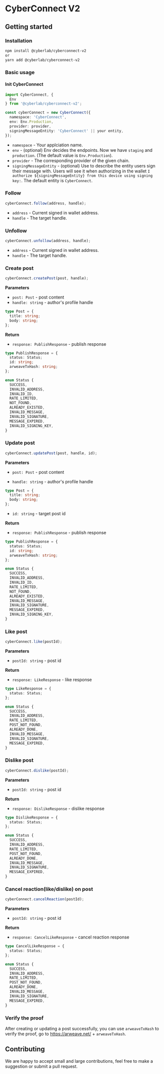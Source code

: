 # CyberConnect V2

## Getting started

### Installation

```sh
npm install @cyberlab/cyberconnect-v2
or
yarn add @cyberlab/cyberconnect-v2
```

### Basic usage

#### Init CyberConnect

```ts
import CyberConnect, {
  Env
} from '@cyberlab/cyberconnect-v2';

const cyberConnect = new CyberConnect({
  namespace: 'CyberConnect',
  env: Env.Production,
  provider: provider,
  signingMessageEntity: 'CyberConnect' || your entity,
});
```

- `namespace` - Your applciation name.
- `env` - (optional) Env decides the endpoints. Now we have `staging` and `production`. (The default value is `Env.Production`).
- `provider` - The corresponding provider of the given chain.
- `signingMessageEntity` - (optional) Use to describe the entity users sign their message with. Users will see it when authorizing in the wallet `I authorize ${signingMessageEntity} from this device using signing key:`. The default entity is `CyberConnect`.

### Follow

```ts
cyberConnect.follow(address, handle);
```

- `address` - Current signed in wallet address.
- `handle` - The target handle.

### Unfollow

```ts
cyberConnect.unfollow(address, handle);
```

- `address` - Current signed in wallet address.
- `handle` - The target handle.

### Create post

```ts
cyberConnect.createPost(post, handle);
```

**Parameters**

- `post: Post` - post content
- `handle: string` - author's profile handle

```ts
type Post = {
  title: string;
  body: string;
};
```

**Return**

- `response: PublishResponse` - publish response

```ts
type PublishResponse = {
  status: Status;
  id: string;
  arweaveTxHash: string;
};

enum Status {
  SUCCESS,
  INVALID_ADDRESS,
  INVALID_ID,
  RATE_LIMITED,
  NOT_FOUND,
  ALREADY_EXISTED,
  INVALID_MESSAGE,
  INVALID_SIGNATURE,
  MESSAGE_EXPIRED,
  INVALID_SIGNING_KEY,
}
```

### Update post

```ts
cyberConnect.updatePost(post, handle, id);
```

**Parameters**

- `post: Post` - post content

- `handle: string` - author's profile handle

```ts
type Post = {
  title: string;
  body: string;
};
```

- `id: string` - target post id

**Return**

- `response: PublishResponse` - publish response

```ts
type PublishResponse = {
  status: Status;
  id: string;
  arweaveTxHash: string;
};

enum Status {
  SUCCESS,
  INVALID_ADDRESS,
  INVALID_ID,
  RATE_LIMITED,
  NOT_FOUND,
  ALREADY_EXISTED,
  INVALID_MESSAGE,
  INVALID_SIGNATURE,
  MESSAGE_EXPIRED,
  INVALID_SIGNING_KEY,
}
```

### Like post

```ts
cyberConnect.like(postId);
```

**Parameters**

- `postId: string` - post id

**Return**

- `response: LikeResponse` - like response

```ts
type LikeResponse = {
  status: Status;
};

enum Status {
  SUCCESS,
  INVALID_ADDRESS,
  RATE_LIMITED,
  POST_NOT_FOUND,
  ALREADY_DONE,
  INVALID_MESSAGE,
  INVALID_SIGNATURE,
  MESSAGE_EXPIRED,
}
```

### Dislike post

```ts
cyberConnect.dislike(postId);
```

**Parameters**

- `postId: string` - post id

**Return**

- `response: DislikeResponse` - dislike response

```ts
type DislikeResponse = {
  status: Status;
};

enum Status {
  SUCCESS,
  INVALID_ADDRESS,
  RATE_LIMITED,
  POST_NOT_FOUND,
  ALREADY_DONE,
  INVALID_MESSAGE,
  INVALID_SIGNATURE,
  MESSAGE_EXPIRED,
}
```

### Cancel reaction(like/dislike) on post

```ts
cyberConnect.cancelReaction(postId);
```

**Parameters**

- `postId: string` - post id

**Return**

- `response: CancelLikeResponse` - cancel reaction response

```ts
type CancelLikeResponse = {
  status: Status;
};

enum Status {
  SUCCESS,
  INVALID_ADDRESS,
  RATE_LIMITED,
  POST_NOT_FOUND,
  ALREADY_DONE,
  INVALID_MESSAGE,
  INVALID_SIGNATURE,
  MESSAGE_EXPIRED,
}
```

### Verify the proof

After creating or updating a post successfully, you can use `arweaveTxHash` to verify the proof, go to https://arweave.net/ + `arweaveTxHash`.

## Contributing

We are happy to accept small and large contributions, feel free to make a suggestion or submit a pull request.

